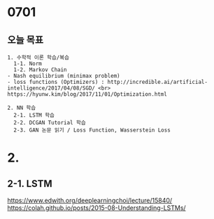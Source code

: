 # 0701
## 오늘 목표
```
1. 수학적 이론 학습/복습
  1-1. Norm
  1-2. Markov Chain
- Nash equilibrium (minimax problem)
- loss functions (Optimizers) : http://incredible.ai/artificial-intelligence/2017/04/08/SGD/ <br>
https://hyunw.kim/blog/2017/11/01/Optimization.html

2. NN 학습
  2-1. LSTM 학습
  2-2. DCGAN Tutorial 학습
  2-3. GAN 논문 읽기 / Loss Function, Wasserstein Loss
```

# 2.

## 2-1. LSTM
https://www.edwith.org/deeplearningchoi/lecture/15840/
https://colah.github.io/posts/2015-08-Understanding-LSTMs/